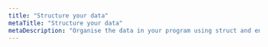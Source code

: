 ```yaml
---
title: "Structure your data"
metaTitle: "Structure your data"
metaDescription: "Organise the data in your program using struct and enums."
---
```

